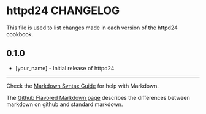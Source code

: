 # httpd24 CHANGELOG

This file is used to list changes made in each version of the httpd24 cookbook.

## 0.1.0
- [your_name] - Initial release of httpd24

- - -
Check the [Markdown Syntax Guide](http://daringfireball.net/projects/markdown/syntax) for help with Markdown.

The [Github Flavored Markdown page](http://github.github.com/github-flavored-markdown/) describes the differences between markdown on github and standard markdown.
